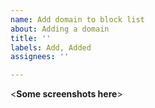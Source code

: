 ```yaml
---
name: Add domain to block list
about: Adding a domain
title: ''
labels: Add, Added
assignees: ''

---
```


<**Some screenshots here**>
